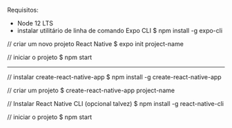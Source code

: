 Requisitos:
 - Node 12 LTS
 - instalar utilitário de linha de comando Expo CLI
   $ npm install -g expo-cli


// criar um novo projeto React Native
$ expo init project-name


// iniciar o projeto
$ npm start





------------------------------

// instalar create-react-native-app
$ npm install -g create-react-native-app


// criar um projeto
$ create-react-native-app project-name

// Instalar React Native CLI (opcional talvez) 
$ npm install -g react-native-cli

// iniciar o projeto
$ npm start